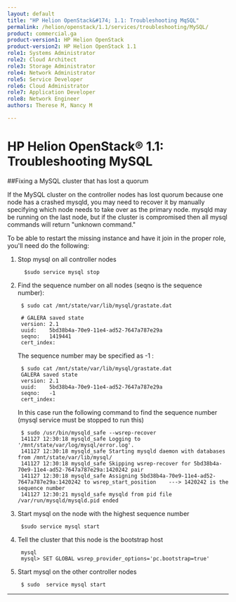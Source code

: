 ```yaml
---
layout: default
title: "HP Helion OpenStack&#174; 1.1: Troubleshooting MqSQL"
permalink: /helion/openstack/1.1/services/troubleshooting/MySQL/
product: commercial.ga
product-version1: HP Helion OpenStack
product-version2: HP Helion OpenStack 1.1
role1: Systems Administrator 
role2: Cloud Architect 
role3: Storage Administrator 
role4: Network Administrator 
role5: Service Developer 
role6: Cloud Administrator 
role7: Application Developer 
role8: Network Engineer 
authors: Therese M, Nancy M

---
```

<!--PUBLISHED-->

<script>

function PageRefresh {
onLoad="window.refresh"
}

PageRefresh();

</script>

# HP Helion OpenStack&#174; 1.1: Troubleshooting MySQL

##Fixing a MySQL cluster that has lost a quorum

If the MySQL cluster on the controller nodes has lost quorum because one node has a crashed mysqld,  you may need to recover it by manually specifying which node needs to take over as the primary node.  mysqld may be running on the last node, but if the cluster is compromised then all mysql commands will return "unknown command."

To be able to restart the missing instance and have it join in the proper role, you'll need do the following:



1. Stop mysql on all controller nodes

		 $sudo service mysql stop



1. Find the sequence number  on all nodes (seqno is the sequence number):
 
		$ sudo cat /mnt/state/var/lib/mysql/grastate.dat

		# GALERA saved state
		version: 2.1
		uuid:    5bd38b4a-70e9-11e4-ad52-7647a787e29a
		seqno:   1419441                                                          
		cert_index:

	The sequence number may be specified as -1 :

		$ sudo cat /mnt/state/var/lib/mysql/grastate.dat
		GALERA saved state
		version: 2.1
		uuid:    5bd38b4a-70e9-11e4-ad52-7647a787e29a
		seqno:   -1
		cert_index:

	In this case run the following command to find the sequence number (mysql service must be stopped to run this)


		$ sudo /usr/bin/mysqld_safe --wsrep-recover
		141127 12:30:18 mysqld_safe Logging to '/mnt/state/var/log/mysql/error.log'.
		141127 12:30:18 mysqld_safe Starting mysqld daemon with databases from /mnt/state/var/lib/mysql/
		141127 12:30:18 mysqld_safe Skipping wsrep-recover for 5bd38b4a-70e9-11e4-ad52-7647a787e29a:1420242 pair
		141127 12:30:18 mysqld_safe Assigning 5bd38b4a-70e9-11e4-ad52-7647a787e29a:1420242 to wsrep_start_position    ---> 1420242 is the sequence number
		141127 12:30:21 mysqld_safe mysqld from pid file /var/run/mysqld/mysqld.pid ended	




1. Start mysql on the node with the highest sequence number

		$sudo service mysql start




1. Tell the cluster that this node is the bootstrap host

		mysql
		mysql> SET GLOBAL wsrep_provider_options='pc.bootstrap=true'




1. Start mysql on the other controller nodes
 
		$ sudo  service mysql start

----